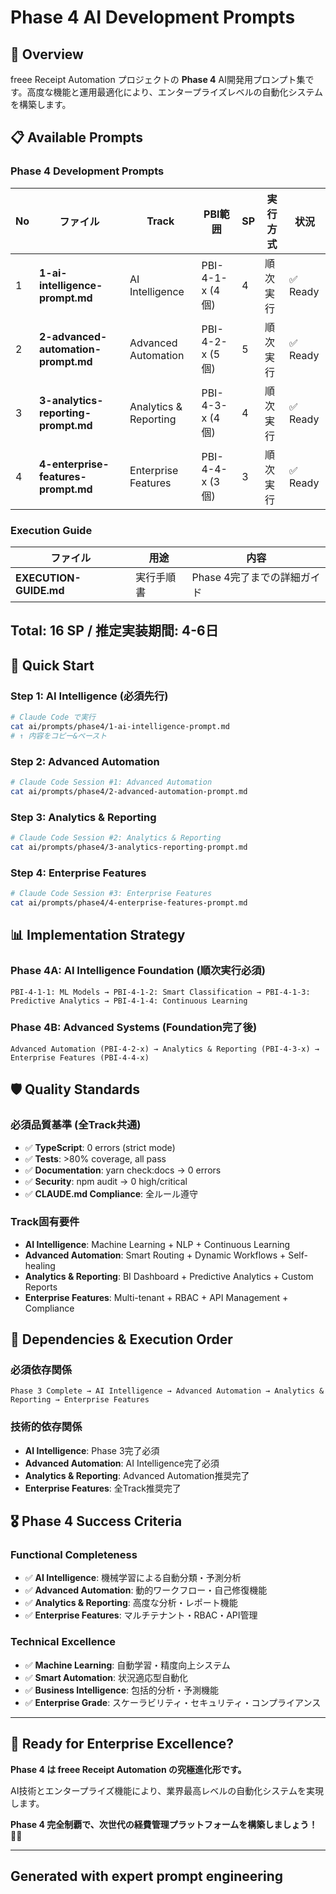 # Phase 4 AI Development Prompts

## 🎯 Overview

freee Receipt Automation プロジェクトの **Phase 4**
AI開発用プロンプト集です。高度な機能と運用最適化により、エンタープライズレベルの自動化システムを構築します。

## 📋 Available Prompts

### **Phase 4 Development Prompts**

| No  | ファイル                              | Track                 | PBI範囲         | SP  | 実行方式 | 状況     |
| --- | ------------------------------------- | --------------------- | --------------- | --- | -------- | -------- |
| 1   | **1-ai-intelligence-prompt.md**       | AI Intelligence       | PBI-4-1-x (4個) | 4   | 順次実行 | ✅ Ready |
| 2   | **2-advanced-automation-prompt.md**   | Advanced Automation   | PBI-4-2-x (5個) | 5   | 順次実行 | ✅ Ready |
| 3   | **3-analytics-reporting-prompt.md**   | Analytics & Reporting | PBI-4-3-x (4個) | 4   | 順次実行 | ✅ Ready |
| 4   | **4-enterprise-features-prompt.md**   | Enterprise Features   | PBI-4-4-x (3個) | 3   | 順次実行 | ✅ Ready |

### **Execution Guide**

| ファイル               | 用途       | 内容                        |
| ---------------------- | ---------- | --------------------------- |
| **EXECUTION-GUIDE.md** | 実行手順書 | Phase 4完了までの詳細ガイド |

## Total: 16 SP / 推定実装期間: 4-6日

## 🚀 Quick Start

### **Step 1: AI Intelligence (必須先行)**

```bash
# Claude Code で実行
cat ai/prompts/phase4/1-ai-intelligence-prompt.md
# ↑ 内容をコピー&ペースト
```

### **Step 2: Advanced Automation**

```bash
# Claude Code Session #1: Advanced Automation
cat ai/prompts/phase4/2-advanced-automation-prompt.md
```

### **Step 3: Analytics & Reporting**

```bash
# Claude Code Session #2: Analytics & Reporting
cat ai/prompts/phase4/3-analytics-reporting-prompt.md
```

### **Step 4: Enterprise Features**

```bash
# Claude Code Session #3: Enterprise Features
cat ai/prompts/phase4/4-enterprise-features-prompt.md
```

## 📊 Implementation Strategy

### **Phase 4A: AI Intelligence Foundation** (順次実行必須)

```text
PBI-4-1-1: ML Models → PBI-4-1-2: Smart Classification → PBI-4-1-3: Predictive Analytics → PBI-4-1-4: Continuous Learning
```

### **Phase 4B: Advanced Systems** (Foundation完了後)

```text
Advanced Automation (PBI-4-2-x) → Analytics & Reporting (PBI-4-3-x) → Enterprise Features (PBI-4-4-x)
```

## 🛡️ Quality Standards

### **必須品質基準** (全Track共通)

- ✅ **TypeScript**: 0 errors (strict mode)
- ✅ **Tests**: >80% coverage, all pass
- ✅ **Documentation**: yarn check:docs → 0 errors
- ✅ **Security**: npm audit → 0 high/critical
- ✅ **CLAUDE.md Compliance**: 全ルール遵守

### **Track固有要件**

- **AI Intelligence**: Machine Learning + NLP + Continuous Learning
- **Advanced Automation**: Smart Routing + Dynamic Workflows + Self-healing
- **Analytics & Reporting**: BI Dashboard + Predictive Analytics + Custom Reports
- **Enterprise Features**: Multi-tenant + RBAC + API Management + Compliance

## 🔄 Dependencies & Execution Order

### **必須依存関係**

```text
Phase 3 Complete → AI Intelligence → Advanced Automation → Analytics & Reporting → Enterprise Features
```

### **技術的依存関係**

- **AI Intelligence**: Phase 3完了必須
- **Advanced Automation**: AI Intelligence完了必須
- **Analytics & Reporting**: Advanced Automation推奨完了
- **Enterprise Features**: 全Track推奨完了

## 🎖️ Phase 4 Success Criteria

### **Functional Completeness**

- ✅ **AI Intelligence**: 機械学習による自動分類・予測分析
- ✅ **Advanced Automation**: 動的ワークフロー・自己修復機能
- ✅ **Analytics & Reporting**: 高度な分析・レポート機能
- ✅ **Enterprise Features**: マルチテナント・RBAC・API管理

### **Technical Excellence**

- ✅ **Machine Learning**: 自動学習・精度向上システム
- ✅ **Smart Automation**: 状況適応型自動化
- ✅ **Business Intelligence**: 包括的分析・予測機能
- ✅ **Enterprise Grade**: スケーラビリティ・セキュリティ・コンプライアンス

---

## 🎯 Ready for Enterprise Excellence?

**Phase 4 は freee Receipt Automation の究極進化形です。**

AI技術とエンタープライズ機能により、業界最高レベルの自動化システムを実現します。

**Phase 4 完全制覇で、次世代の経費管理プラットフォームを構築しましょう！** 🚀✨

---

## Generated with expert prompt engineering
